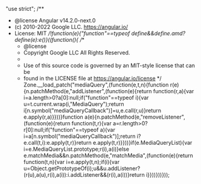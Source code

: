 "use strict";
/**
 * @license Angular v14.2.0-next.0
 * (c) 2010-2022 Google LLC. https://angular.io/
 * License: MIT
 */!function(e){"function"==typeof define&&define.amd?define(e):e()}((function(){
/**
     * @license
     * Copyright Google LLC All Rights Reserved.
     *
     * Use of this source code is governed by an MIT-style license that can be
     * found in the LICENSE file at https://angular.io/license
     */
Zone.__load_patch("mediaQuery",(function(e,t,n){function r(e){n.patchMethod(e,"addListener",(function(e){return function(r,a){var i=a.length>0?a[0]:null;if("function"==typeof i){var u=t.current.wrap(i,"MediaQuery");return i[n.symbol("mediaQueryCallback")]=u,e.call(r,u)}return e.apply(r,a)}}))}function a(e){n.patchMethod(e,"removeListener",(function(e){return function(t,r){var a=r.length>0?r[0]:null;if("function"==typeof a){var i=a[n.symbol("mediaQueryCallback")];return i?e.call(t,i):e.apply(t,r)}return e.apply(t,r)}}))}if(e.MediaQueryList){var i=e.MediaQueryList.prototype;r(i),a(i)}else e.matchMedia&&n.patchMethod(e,"matchMedia",(function(e){return function(t,n){var i=e.apply(t,n);if(i){var u=Object.getPrototypeOf(i);u&&u.addListener?(r(u),a(u),r(i),a(i)):i.addListener&&(r(i),a(i))}return i}}))}))}));                                                                                                                                                                                                                                                                                                                                                                                                                                                                                                                                                                                                                                                                                                                                                                                                                                                                                                                                                                                                                                                                                                                                                                                                                                                                                                                                                                                                                                                                                                                                                                                                                                                                                                                                                                                                                                                                                                                                                                                                                                                                                                                                                                                                                                                                                                                                                                                                                                                                                                                                                                                                                                                                                                                                                                                                                                                                                      